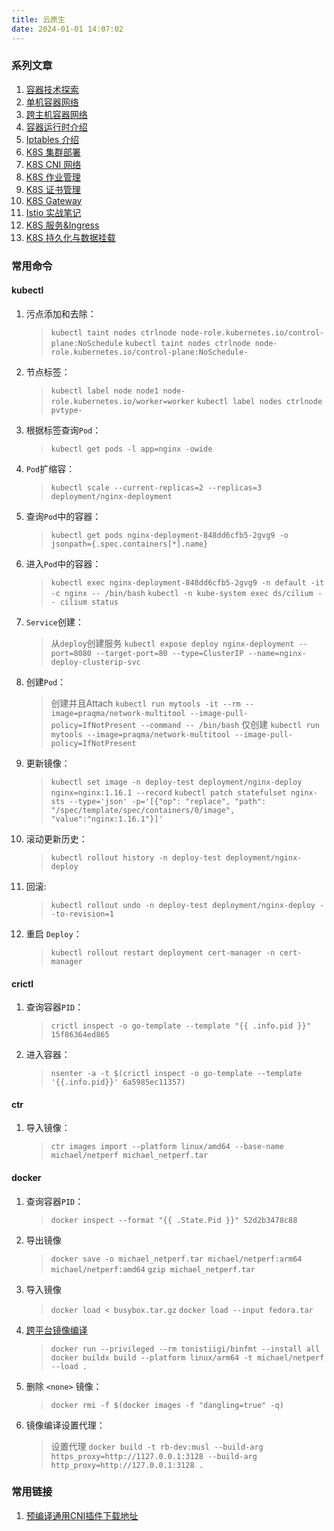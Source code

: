 ```yaml
---
title: 云原生
date: 2024-01-01 14:07:02
---
```


### 系列文章

1. [容器技术探索](/2023/12/22/Docker/create-contaienr-with-linux-original-tech/)
2. [单机容器网络](/2023/12/09/Network/container-network-single-host/)
3. [跨主机容器网络](/2023/12/12/Network/container-network-cross-host/)
4. [容器运行时介绍](/2023/12/20/K8S/container-runtime/)
5. [Iptables 介绍](/2023/12/25/Network/iptables-introduce-and-practice/)
6. [K8S 集群部署](/2023/12/17/K8S/kubeadm-deploy/)
7. [K8S CNI 网络](/2023/12/29/K8S/k8s-cni-network/)
8. [K8S 作业管理](/2024/01/10/K8S/k8s-job-manage/)
9. [K8S 证书管理](/2024/02/29/K8S/cert-manage-service/)
10. [K8S Gateway](/2024/03/01/K8S/gateway/)
11. [Istio 实战笔记](/2024/03/04/K8S/istio/)
12. [K8S 服务&Ingress](/2024/01/02/K8S/k8s-service/)
13. [K8S 持久化与数据挂载](/2024/01/17/K8S/k8s-data-mount/)

### 常用命令

#### kubectl

1. 污点添加和去除：
    > `kubectl taint nodes ctrlnode node-role.kubernetes.io/control-plane:NoSchedule`
    > `kubectl taint nodes ctrlnode node-role.kubernetes.io/control-plane:NoSchedule-`

2. 节点标签：
    > `kubectl label node node1 node-role.kubernetes.io/worker=worker`
    > `kubectl label nodes ctrlnode pvtype-`

3. 根据标签查询`Pod`：
    > `kubectl get pods -l app=nginx -owide`

4. `Pod`扩缩容：
    > `kubectl scale --current-replicas=2 --replicas=3 deployment/nginx-deployment`

5. 查询`Pod`中的容器：
    > `kubectl get pods nginx-deployment-848dd6cfb5-2gvg9 -o jsonpath={.spec.containers[*].name}`

6. 进入`Pod`中的容器：
    > `kubectl exec nginx-deployment-848dd6cfb5-2gvg9 -n default -it -c nginx -- /bin/bash`
    > `kubectl -n kube-system exec ds/cilium -- cilium status`

7. `Service`创建：
    > 从`deploy`创建服务
    > `kubectl expose deploy nginx-deployment --port=8080 --target-port=80 --type=ClusterIP --name=nginx-deploy-clusterip-svc`

8. 创建`Pod`：
    > 创建并且Attach
    > `kubectl run mytools -it --rm --image=praqma/network-multitool --image-pull-policy=IfNotPresent --command -- /bin/bash`
    > 仅创建
    > `kubectl run mytools --image=praqma/network-multitool --image-pull-policy=IfNotPresent`

9. 更新镜像：
    > `kubectl set image -n deploy-test deployment/nginx-deploy nginx=nginx:1.16.1 --record`
    > `kubectl patch statefulset nginx-sts --type='json' -p='[{"op": "replace", "path": "/spec/template/spec/containers/0/image", "value":"nginx:1.16.1"}]'`

10. 滚动更新历史：
    > `kubectl rollout history -n deploy-test deployment/nginx-deploy`

11. 回滚:
    > `kubectl rollout undo -n deploy-test deployment/nginx-deploy --to-revision=1`

12. 重启 `Deploy`：
    > `kubectl rollout restart deployment cert-manager -n cert-manager`

#### crictl

1. 查询容器`PID`：
    > `crictl inspect -o go-template --template "{{ .info.pid }}" 15f86364ed865`

2. 进入容器：
    > `nsenter -a -t $(crictl inspect -o go-template --template '{{.info.pid}}' 6a5985ec11357)`

#### ctr

1. 导入镜像：

    > `ctr images import --platform linux/amd64 --base-name michael/netperf michael_netperf.tar`

#### docker

1. 查询容器`PID`：
    > `docker inspect --format "{{ .State.Pid }}" 52d2b3478c88`

2. 导出镜像
    > `docker save -o michael_netperf.tar michael/netperf:arm64 michael/netperf:amd64`
    > `gzip michael_netperf.tar`

3. 导入镜像
    > `docker load < busybox.tar.gz`
    > `docker load --input fedora.tar`

4. [跨平台镜像编译](https://docs.docker.com/build/building/multi-platform/)
    > `docker run --privileged --rm tonistiigi/binfmt --install all`
    > `docker buildx build --platform linux/arm64 -t michael/netperf --load .`

5. 删除 `<none>` 镜像：
    > `docker rmi -f $(docker images -f "dangling=true" -q)`

6. 镜像编译设置代理：
    > 设置代理
    > `docker build -t rb-dev:musl --build-arg https_proxy=http://1127.0.0.1:3128 --build-arg http_proxy=http://127.0.0.1:3128 .`


### 常用链接

1. [预编译通用CNI插件下载地址](https://github.com/containernetworking/plugins/releases)